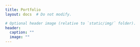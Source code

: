```yaml
---
title: Portfolio
layout: docs  # Do not modify.

# Optional header image (relative to `static/img/` folder).
header:
  caption: ""
  image: ""
---
```

